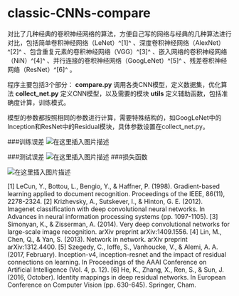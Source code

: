 ﻿# classic-CNNs-compare
对比了几种经典的卷积神经网络的算法，方便自己写的网络与经典的几种算法进行对比，包括简单卷积神经网络（LeNet）^[1]^ 、深度卷积神经网络（AlexNet）^[2]^ 、包含重复元素的卷积神经网络（VGG）^[3]^ 、嵌入网络的卷积神经网络（NiN）^[4]^ 、并行连接的卷积神经网络（GoogLeNet）^[5]^ 、残差卷积神经网络（ResNet）^[6]^ 。

程序主要包括3个部分：
**compare.py** 调用各类CNN模型，定义数据集，优化算法
**collect_net.py** 定义CNN模型，以及需要的模块
**utils**  定义辅助函数，包括准确度计算，训练模式。

模型的参数都按照相同的参数进行计算，需要特殊结构的，如GoogLeNet中的Inception和ResNet中的Residual模块，具体参数设置在collect_net.py。

###训练误差
![在这里插入图片描述](https://img-blog.csdnimg.cn/20200313190319450.png?x-oss-process=image/watermark,type_ZmFuZ3poZW5naGVpdGk,shadow_10,text_aHR0cHM6Ly9ibG9nLmNzZG4ubmV0L3RpbWVfZm9yZ290dGVu,size_16,color_FFFFFF,t_70#pic_center)



###测试误差
![在这里插入图片描述](https://img-blog.csdnimg.cn/20200313190214375.png?x-oss-process=image/watermark,type_ZmFuZ3poZW5naGVpdGk,shadow_10,text_aHR0cHM6Ly9ibG9nLmNzZG4ubmV0L3RpbWVfZm9yZ290dGVu,size_16,color_FFFFFF,t_70#pic_center)
###损失函数


![在这里插入图片描述](https://img-blog.csdnimg.cn/20200313190217669.png?x-oss-process=image/watermark,type_ZmFuZ3poZW5naGVpdGk,shadow_10,text_aHR0cHM6Ly9ibG9nLmNzZG4ubmV0L3RpbWVfZm9yZ290dGVu,size_16,color_FFFFFF,t_70#pic_center)



[1] LeCun, Y., Bottou, L., Bengio, Y., & Haffner, P. (1998). Gradient-based learning applied to document recognition. Proceedings of the IEEE, 86(11), 2278-2324.
[2] Krizhevsky, A., Sutskever, I., & Hinton, G. E. (2012). Imagenet classification with deep convolutional neural networks. In Advances in neural information processing systems (pp. 1097-1105).
[3] Simonyan, K., & Zisserman, A. (2014). Very deep convolutional networks for large-scale image recognition. arXiv preprint arXiv:1409.1556.
[4] Lin, M., Chen, Q., & Yan, S. (2013). Network in network. arXiv preprint arXiv:1312.4400.
[5] Szegedy, C., Ioffe, S., Vanhoucke, V., & Alemi, A. A. (2017, February). Inception-v4, inception-resnet and the impact of residual connections on learning. In Proceedings of the AAAI Conference on Artificial Intelligence (Vol. 4, p. 12).
[6] He, K., Zhang, X., Ren, S., & Sun, J. (2016, October). Identity mappings in deep residual networks. In European Conference on Computer Vision (pp. 630-645). Springer, Cham.


